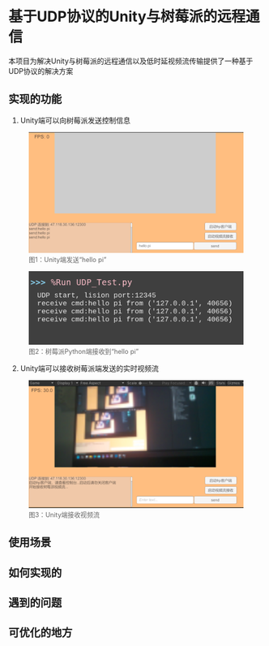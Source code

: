 # 基于UDP协议的Unity与树莓派的远程通信

本项目为解决Unity与树莓派的远程通信以及低时延视频流传输提供了一种基于UDP协议的解决方案

## 实现的功能

1. Unity端可以向树莓派发送控制信息

<p align="center">
  <figure>
    <img src="image/README/pic1.png" width="600" alt="pic1"/>
    <figcaption style="font-size:0.9em;color:#666;">图1：Unity端发送“hello pi”</figcaption>
  </figure>
</p>

<p align="center">
  <figure>
    <img src="image/README/pic2.png" width="600" alt="pic2"/>
    <figcaption style="font-size:0.9em;color:#666;">图2：树莓派Python端接收到“hello pi”</figcapture>
  </figure>
</p>

2. Unity端可以接收树莓派端发送的实时视频流

<p align="center">
  <figure>
    <img src="image/README/pic3.png" width="600" alt="pic3"/>
    <figcaption style="font-size:0.9em;color:#666;">图3：Unity端接收视频流</figcapture>
  </figure>
</p>

## 使用场景

## 如何实现的

## 遇到的问题

## 可优化的地方
